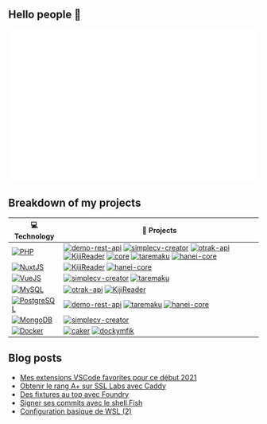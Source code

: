## Hello people 👋

![Metrics](https://github.com/anthodev/anthodev/blob/main/github-metrics.svg)

## Breakdown of my projects
<!-- START OF PROFILE STACK, DO NOT REMOVE -->
| 💻 **Technology** | 🚀 **Projects** |
|-|-|
| [![PHP](https://img.shields.io/static/v1?label=&message=PHP&color=384169&logo=php&logoColor=white)](https://php.net/) | [![demo-rest-api](https://img.shields.io/static/v1?label=&message=demo-rest-api&color=000605&logo=github&logoColor=white&labelColor=000605)](https://github.com/Anthodev/demo-rest-api) [![simplecv-creator](https://img.shields.io/static/v1?label=&message=simplecv-creator&color=000605&logo=github&logoColor=white&labelColor=000605)](https://github.com/Anthodev/simplecv-creator) [![otrak-api](https://img.shields.io/static/v1?label=&message=otrak-api&color=000605&logo=github&logoColor=white&labelColor=000605)](https://github.com/O-clock-Sirius/otrak-api) [![KijiReader](https://img.shields.io/static/v1?label=&message=KijiReader%20%28WIP%29&color=000605&logo=github&logoColor=white&labelColor=000605)](https://github.com/Anthodev/KijiReader) [![core](https://img.shields.io/static/v1?label=&message=core%20%28WIP%29&color=000605&logo=github&logoColor=white&labelColor=000605)](https://github.com/astral-planner/core) [![taremaku](https://img.shields.io/static/v1?label=&message=taremaku%20%28WIP%29&color=000605&logo=github&logoColor=white&labelColor=000605)](https://github.com/taremaku/taremaku) [![hanei-core](https://img.shields.io/static/v1?label=&message=hanei-core%20%28WIP%29&color=000605&logo=github&logoColor=white&labelColor=000605)](https://github.com/Anthodev/hanei-core) |
| [![NuxtJS](https://img.shields.io/static/v1?label=&message=NuxtJS&color=009e72&logo=nuxt.js&logoColor=white)](https://nuxtjs.org/) | [![KijiReader](https://img.shields.io/static/v1?label=&message=KijiReader%20%28WIP%29&color=000605&logo=github&logoColor=white&labelColor=000605)](https://github.com/Anthodev/KijiReader) [![hanei-core](https://img.shields.io/static/v1?label=&message=hanei-core%20%28WIP%29&color=000605&logo=github&logoColor=white&labelColor=000605)](https://github.com/Anthodev/hanei-core) |
| [![VueJS](https://img.shields.io/static/v1?label=&message=VueJS&color=41b883&logo=vue.js&logoColor=white)](https://vuejs.org/) | [![simplecv-creator](https://img.shields.io/static/v1?label=&message=simplecv-creator&color=000605&logo=github&logoColor=white&labelColor=000605)](https://github.com/Anthodev/simplecv-creator) [![taremaku](https://img.shields.io/static/v1?label=&message=taremaku%20%28WIP%29&color=000605&logo=github&logoColor=white&labelColor=000605)](https://github.com/taremaku/taremaku) |
| [![MySQL](https://img.shields.io/static/v1?label=&message=MySQL&color=f29111&logo=mysql&logoColor=white)](https://www.mysql.com) | [![otrak-api](https://img.shields.io/static/v1?label=&message=otrak-api&color=000605&logo=github&logoColor=white&labelColor=000605)](https://github.com/O-clock-Sirius/otrak-api) [![KijiReader](https://img.shields.io/static/v1?label=&message=KijiReader%20%28WIP%29&color=000605&logo=github&logoColor=white&labelColor=000605)](https://github.com/Anthodev/KijiReader) |
| [![PostgreSQL](https://img.shields.io/static/v1?label=&message=PostgreSQL&color=336791&logo=postgresql&logoColor=white)](https://postgres.org) | [![demo-rest-api](https://img.shields.io/static/v1?label=&message=demo-rest-api&color=000605&logo=github&logoColor=white&labelColor=000605)](https://github.com/Anthodev/demo-rest-api) [![taremaku](https://img.shields.io/static/v1?label=&message=taremaku%20%28WIP%29&color=000605&logo=github&logoColor=white&labelColor=000605)](https://github.com/taremaku/taremaku) [![hanei-core](https://img.shields.io/static/v1?label=&message=hanei-core%20%28WIP%29&color=000605&logo=github&logoColor=white&labelColor=000605)](https://github.com/Anthodev/hanei-core) |
| [![MongoDB](https://img.shields.io/static/v1?label=&message=MongoDB&color=66eda4&logo=mongodb&logoColor=white)](https://www.mongodb.com/) | [![simplecv-creator](https://img.shields.io/static/v1?label=&message=simplecv-creator&color=000605&logo=github&logoColor=white&labelColor=000605)](https://github.com/Anthodev/simplecv-creator) |
| [![Docker](https://img.shields.io/static/v1?label=&message=Docker&color=4FA1EF&logo=docker&logoColor=white)](https://www.docker.com/) | [![caker](https://img.shields.io/static/v1?label=&message=caker&color=000605&logo=github&logoColor=white&labelColor=000605)](https://github.com/Anthodev/caker) [![dockymfik](https://img.shields.io/static/v1?label=&message=dockymfik&color=000605&logo=github&logoColor=white&labelColor=000605)](https://github.com/Anthodev/dockymfik) |
<!-- END OF PROFILE STACK, DO NOT REMOVE -->

## Blog posts
<!-- BLOG-POST-LIST:START -->
- [Mes extensions VSCode favorites pour ce début 2021](https://antho.dev/mes-extensions-vscode-favorites-pour-ce-debut-2021/)
- [Obtenir le rang A+ sur SSL Labs avec Caddy](https://antho.dev/obtenir-le-rang-a-sur-ssl-labs-avec-caddy/)
- [Des fixtures au top avec Foundry](https://antho.dev/des-fixtures-au-top-avec-foundry/)
- [Signer ses commits avec le shell Fish](https://antho.dev/signer-les-commits-avec-le-shell-fish/)
- [Configuration basique de WSL (2)](https://antho.dev/configuration-basique-de-wsl/)
<!-- BLOG-POST-LIST:END -->
